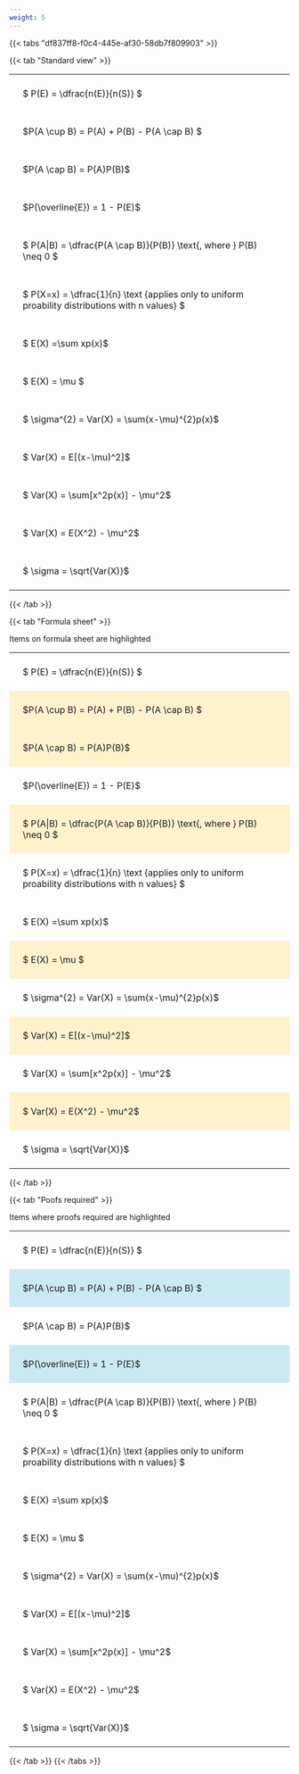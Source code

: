 ```yaml
---
weight: 5
---
```


{{< tabs "df837ff8-f0c4-445e-af30-58db7f809903" >}}

{{< tab "Standard view" >}}

<style type="text/css">
#T_259bf th.col_heading {
  text-align: left;
  font-size: 1em;
}
#T_259bf td {
  text-align: left;
  font-size: 1em;
  padding: 1.5em;
}
</style>
<table id="T_259bf">
  <thead>
  </thead>
  <tbody>
    <tr>
      <td id="T_259bf_row0_col0" class="data row0 col0" >$ P(E) = \dfrac{n(E)}{n(S)} $</td>
    </tr>
    <tr>
      <td id="T_259bf_row1_col0" class="data row1 col0" >$P(A \cup B) = P(A) + P(B) - P(A \cap B) $</td>
    </tr>
    <tr>
      <td id="T_259bf_row2_col0" class="data row2 col0" >$P(A \cap B)  = P(A)P(B)$</td>
    </tr>
    <tr>
      <td id="T_259bf_row3_col0" class="data row3 col0" >$P(\overline{E}) = 1 - P(E)$</td>
    </tr>
    <tr>
      <td id="T_259bf_row4_col0" class="data row4 col0" >$ P(A|B) = \dfrac{P(A \cap B)}{P(B)} \text{, where } P(B) \neq 0 $</td>
    </tr>
    <tr>
      <td id="T_259bf_row5_col0" class="data row5 col0" >$ P(X=x) =  \dfrac{1}{n} 
\text {applies only to uniform proability distributions with n values} $</td>
    </tr>
    <tr>
      <td id="T_259bf_row6_col0" class="data row6 col0" >$ E(X) =\sum xp(x)$</td>
    </tr>
    <tr>
      <td id="T_259bf_row7_col0" class="data row7 col0" >$ E(X) = \mu $</td>
    </tr>
    <tr>
      <td id="T_259bf_row8_col0" class="data row8 col0" >$ \sigma^{2} = Var(X) = \sum(x-\mu)^{2}p(x)$</td>
    </tr>
    <tr>
      <td id="T_259bf_row9_col0" class="data row9 col0" >$ Var(X) = E[(x-\mu)^2]$</td>
    </tr>
    <tr>
      <td id="T_259bf_row10_col0" class="data row10 col0" >$ Var(X) = \sum[x^2p(x)] - \mu^2$</td>
    </tr>
    <tr>
      <td id="T_259bf_row11_col0" class="data row11 col0" >$ Var(X) = E(X^2) - \mu^2$</td>
    </tr>
    <tr>
      <td id="T_259bf_row12_col0" class="data row12 col0" >$ \sigma = \sqrt{Var(X)}$</td>
    </tr>
  </tbody>
</table>
{{< /tab >}}

{{< tab "Formula sheet" >}}

Items on formula sheet are highlighted 
<br>
<style type="text/css">
#T_2a410 th.col_heading {
  text-align: left;
  font-size: 1em;
}
#T_2a410 td {
  text-align: left;
  font-size: 1em;
  padding: 1.5em;
}
#T_2a410_row0_col0, #T_2a410_row3_col0, #T_2a410_row5_col0, #T_2a410_row6_col0, #T_2a410_row8_col0, #T_2a410_row10_col0, #T_2a410_row12_col0 {
  background-color: rgba(0,0,0,0);
}
#T_2a410_row1_col0, #T_2a410_row2_col0, #T_2a410_row4_col0, #T_2a410_row7_col0, #T_2a410_row9_col0, #T_2a410_row11_col0 {
  background-color: rgba(255,194,10, 0.2);
}
</style>
<table id="T_2a410">
  <thead>
  </thead>
  <tbody>
    <tr>
      <td id="T_2a410_row0_col0" class="data row0 col0" >$ P(E) = \dfrac{n(E)}{n(S)} $</td>
    </tr>
    <tr>
      <td id="T_2a410_row1_col0" class="data row1 col0" >$P(A \cup B) = P(A) + P(B) - P(A \cap B) $</td>
    </tr>
    <tr>
      <td id="T_2a410_row2_col0" class="data row2 col0" >$P(A \cap B)  = P(A)P(B)$</td>
    </tr>
    <tr>
      <td id="T_2a410_row3_col0" class="data row3 col0" >$P(\overline{E}) = 1 - P(E)$</td>
    </tr>
    <tr>
      <td id="T_2a410_row4_col0" class="data row4 col0" >$ P(A|B) = \dfrac{P(A \cap B)}{P(B)} \text{, where } P(B) \neq 0 $</td>
    </tr>
    <tr>
      <td id="T_2a410_row5_col0" class="data row5 col0" >$ P(X=x) =  \dfrac{1}{n} 
\text {applies only to uniform proability distributions with n values} $</td>
    </tr>
    <tr>
      <td id="T_2a410_row6_col0" class="data row6 col0" >$ E(X) =\sum xp(x)$</td>
    </tr>
    <tr>
      <td id="T_2a410_row7_col0" class="data row7 col0" >$ E(X) = \mu $</td>
    </tr>
    <tr>
      <td id="T_2a410_row8_col0" class="data row8 col0" >$ \sigma^{2} = Var(X) = \sum(x-\mu)^{2}p(x)$</td>
    </tr>
    <tr>
      <td id="T_2a410_row9_col0" class="data row9 col0" >$ Var(X) = E[(x-\mu)^2]$</td>
    </tr>
    <tr>
      <td id="T_2a410_row10_col0" class="data row10 col0" >$ Var(X) = \sum[x^2p(x)] - \mu^2$</td>
    </tr>
    <tr>
      <td id="T_2a410_row11_col0" class="data row11 col0" >$ Var(X) = E(X^2) - \mu^2$</td>
    </tr>
    <tr>
      <td id="T_2a410_row12_col0" class="data row12 col0" >$ \sigma = \sqrt{Var(X)}$</td>
    </tr>
  </tbody>
</table>
{{< /tab >}}

{{< tab "Poofs required" >}}

Items where proofs required are highlighted 
<br>
<style type="text/css">
#T_9381c th.col_heading {
  text-align: left;
  font-size: 1em;
}
#T_9381c td {
  text-align: left;
  font-size: 1em;
  padding: 1.5em;
}
#T_9381c_row0_col0, #T_9381c_row2_col0, #T_9381c_row4_col0, #T_9381c_row5_col0, #T_9381c_row6_col0, #T_9381c_row7_col0, #T_9381c_row8_col0, #T_9381c_row9_col0, #T_9381c_row10_col0, #T_9381c_row11_col0, #T_9381c_row12_col0 {
  background-color: rgba(0,0,0,0);
}
#T_9381c_row1_col0, #T_9381c_row3_col0 {
  background-color: rgba(0,150,200, 0.2);
}
</style>
<table id="T_9381c">
  <thead>
  </thead>
  <tbody>
    <tr>
      <td id="T_9381c_row0_col0" class="data row0 col0" >$ P(E) = \dfrac{n(E)}{n(S)} $</td>
    </tr>
    <tr>
      <td id="T_9381c_row1_col0" class="data row1 col0" >$P(A \cup B) = P(A) + P(B) - P(A \cap B) $</td>
    </tr>
    <tr>
      <td id="T_9381c_row2_col0" class="data row2 col0" >$P(A \cap B)  = P(A)P(B)$</td>
    </tr>
    <tr>
      <td id="T_9381c_row3_col0" class="data row3 col0" >$P(\overline{E}) = 1 - P(E)$</td>
    </tr>
    <tr>
      <td id="T_9381c_row4_col0" class="data row4 col0" >$ P(A|B) = \dfrac{P(A \cap B)}{P(B)} \text{, where } P(B) \neq 0 $</td>
    </tr>
    <tr>
      <td id="T_9381c_row5_col0" class="data row5 col0" >$ P(X=x) =  \dfrac{1}{n} 
\text {applies only to uniform proability distributions with n values} $</td>
    </tr>
    <tr>
      <td id="T_9381c_row6_col0" class="data row6 col0" >$ E(X) =\sum xp(x)$</td>
    </tr>
    <tr>
      <td id="T_9381c_row7_col0" class="data row7 col0" >$ E(X) = \mu $</td>
    </tr>
    <tr>
      <td id="T_9381c_row8_col0" class="data row8 col0" >$ \sigma^{2} = Var(X) = \sum(x-\mu)^{2}p(x)$</td>
    </tr>
    <tr>
      <td id="T_9381c_row9_col0" class="data row9 col0" >$ Var(X) = E[(x-\mu)^2]$</td>
    </tr>
    <tr>
      <td id="T_9381c_row10_col0" class="data row10 col0" >$ Var(X) = \sum[x^2p(x)] - \mu^2$</td>
    </tr>
    <tr>
      <td id="T_9381c_row11_col0" class="data row11 col0" >$ Var(X) = E(X^2) - \mu^2$</td>
    </tr>
    <tr>
      <td id="T_9381c_row12_col0" class="data row12 col0" >$ \sigma = \sqrt{Var(X)}$</td>
    </tr>
  </tbody>
</table>
{{< /tab >}}
{{< /tabs >}}